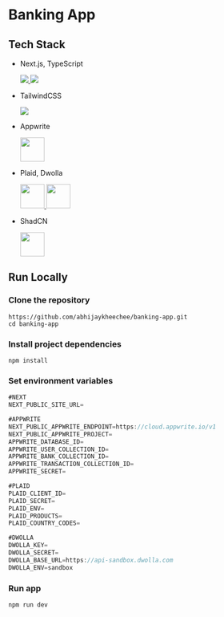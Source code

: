 # **Banking App**

## **Tech Stack**

- Next.js, TypeScript
    <p>
    <a href="https://nextjs.org/">
        <img src="https://skillicons.dev/icons?i=nextjs" />
    </a>
    <a href="https://www.typescriptlang.org/">
        <img src="https://skillicons.dev/icons?i=ts" />
    </a>
    </p>

- TailwindCSS
    <p>
    <a href="https://tailwindcss.com/">
        <img src="https://skillicons.dev/icons?i=tailwind"/>
    </a>
    </p>

- Appwrite
    <p>
    <a href="https://appwrite.io/">
        <img width="48" height="48" src="https://appwrite.io/assets/logotype/black.svg"/>
    </a>
    </p>
- Plaid, Dwolla
    <p>
    <a href="https://plaid.com/">
        <img width="48" height="48" src="https://www.logo.wine/a/logo/Plaid_(company)/Plaid_(company)-Logo.wine.svg" />
    </a>
    <a href="https://www.dwolla.com/">
        <img width="48" height="48" src="https://www.svgrepo.com/show/508422/dwolla.svg" />
    </a>
    </p>
- ShadCN
    <p>
    <a href="https://ui.shadcn.com/">
        <img width="48" height="48"  src="https://seeklogo.com/images/S/shadcn-ui-logo-EF735EC0E5-seeklogo.com.png?v=638421451470000000"/>
    </a>
    </p>

## **Run Locally**

### Clone the repository

```shell
https://github.com/abhijaykheechee/banking-app.git
cd banking-app
```

### Install project dependencies

```shell
npm install
```

### Set environment variables

```js
#NEXT
NEXT_PUBLIC_SITE_URL=

#APPWRITE
NEXT_PUBLIC_APPWRITE_ENDPOINT=https://cloud.appwrite.io/v1
NEXT_PUBLIC_APPWRITE_PROJECT=
APPWRITE_DATABASE_ID=
APPWRITE_USER_COLLECTION_ID=
APPWRITE_BANK_COLLECTION_ID=
APPWRITE_TRANSACTION_COLLECTION_ID=
APPWRITE_SECRET=

#PLAID
PLAID_CLIENT_ID=
PLAID_SECRET=
PLAID_ENV=
PLAID_PRODUCTS=
PLAID_COUNTRY_CODES=

#DWOLLA
DWOLLA_KEY=
DWOLLA_SECRET=
DWOLLA_BASE_URL=https://api-sandbox.dwolla.com
DWOLLA_ENV=sandbox

```

### Run app

```shell
npm run dev
```
